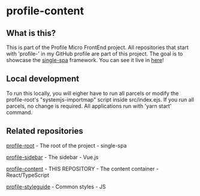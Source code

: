 # profile-content

## What is this?

This is part of the Profile Micro FrontEnd project. All repositories that start with 'profile-' in my GitHub profile are part of this project. The goal is to showcase the [single-spa](https://single-spa.js.org/) framework. You can see it live in [here](https://watanabethedev.com/)!

## Local development

To run this locally, you will eigher have to run all parcels or modify the profile-root's "systemjs-importmap" script inside src/index.ejs. If you run all parcels, no change is required. All applications run with 'yarn start' command.

## Related repositories

[profile-root](https://github.com/vmwatanabe/profile-root) - The root of the project - single-spa

[profile-sidebar](https://github.com/vmwatanabe/profile-sidebar) - The sidebar - Vue.js

[profile-content](https://github.com/vmwatanabe/profile-content) - THIS REPOSITORY - The content container - React/TypeScript

[profile-styleguide](https://github.com/vmwatanabe/profile-styleguide) - Common styles - JS
